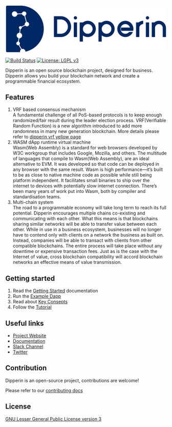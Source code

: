 <p align="center">
  <img src="./docs/source/images/dipperin_logo.png" alt="Dipperin" width="500">
</p>

[![Build Status](https://img.shields.io/travis/legacy-icons/license-icons.svg)](https://travis-ci.org/legacy-icons/license-icons)
[![License: LGPL v3](https://img.shields.io/badge/License-LGPL%20v3-blue.svg)](https://www.gnu.org/licenses/lgpl-3.0)

Dipperin is an open source blockchain project, designed for business. Dipperin allows you build your blockchain network and create a programmable financial ecosystem.

## Features
1. VRF based consensus mechanism   
A fundamental challenge of all PoS-based protocols is to keep enough randomized/fair result during the leader election process.
VRF(Verifiable Random Function) is a new algorithm introduced to add more randomness in many new generation blockchain. More details please refer to  [dipperin vrf yellow page](https://dipperin.readthedocs.io/en/latest/design/yellowpaper.html#dpow-consensus)
2. WASM dApp runtime virtual machine   
Wasm(Web Assembly) is a standard for web browsers developed by W3C workgroup that includes Google, Mozilla, and others. The multitude of languages that compile to Wasm(Web Assembly), are an ideal alternative to EVM. It was developed so that code can be deployed in any browser with the same result. Wasm is high performance—it’s built to be as close to native machine code as possible while still being platform independent. It facilitates small binaries to ship over the internet to devices with potentially slow internet connection. There’s been many years of work put into Wasm, both by compiler and standardisation teams.
3. Multi-chain system  
The road to a programmable economy will take long term to reach its full potential. Dipperin encourages multiple chains co-existing and communicating with each other. What this means is that blockchains sharing similar networks will be able to transfer value between each other. While in use in a business ecosystem, businesses will no longer have to contend only with clients on a network the business as built on. Instead, companies will be able to transact with clients from other compatible blockchains. The entire process will take place without any downtime or expensive transaction fees. Just as is the case with the Internet of value, cross blockchain compatibility will accord blockchain networks an effective means of value transmission.
## Getting started
1. Read the [Getting Started](https://dipperin.readthedocs.io/en/latest/index.html) documentation
2. Run the [Example Dapp](https://dipperin.readthedocs.io/en/latest/Dapps.html)
3. Read about [Key Consepts](https://dipperin.readthedocs.io/en/latest/Keyconsepts.html)
4. Follow the [Tutorial](https://dipperin.readthedocs.io/en/latest/Tutorials.html)

## Useful links
- [Project Website](http://www.dipperin.com)
- [Documentation](https://dipperin.readthedocs.io/en/latest/index.html)
- [Slack Channel](https://join.slack.com/t/dipperin/shared_invite/enQtNTk5NTEzMDUyNTk4LTNmNjEzZjQyZWZiODFmNjAzZWUyNDNhYzhkYzI3ZWRlZTZmNmRiNDdjODMzYThkOGZkNTZlMGQ4MGE2OWU1MzA)
- [Twitter](https://twitter.com/Dipperin2018)

## Contribution
Dipperin is an open-source project, contributions are welcome!

Please refer to our [contributing docs](./CONTRIBUTING.md)

## License
[GNU Lesser General Public License version 3](https://www.gnu.org/licenses/lgpl-3.0)

